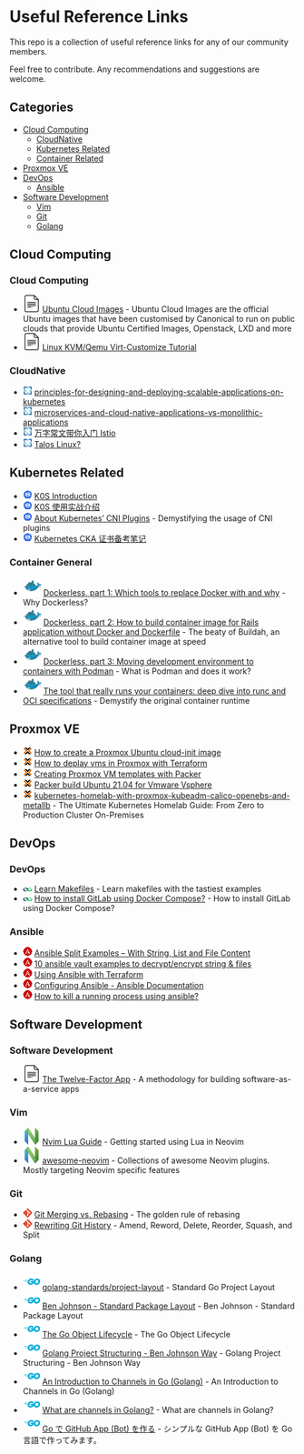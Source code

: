 # Useful Reference Links

This repo is a collection of useful reference links for any of our community members.

Feel free to contribute. Any recommendations and suggestions are welcome.

## Categories

- [Cloud Computing](#cloud-computing)
  - [CloudNative](#cloudnative)
  - [Kubernetes Related](#kubernetes-related)
  - [Container Related](#container-related)
- [Proxmox VE](#proxmox-ve)
- [DevOps](#devops)
  - [Ansible](#ansible)
- [Software Development](#software-development)
  - [Vim](#vim)
  - [Git](#git)
  - [Golang](#golang)

## Cloud Computing

### Cloud Computing

- [![Docs][docs icon]](https://cloud-images.ubuntu.com/) [Ubuntu Cloud Images](https://cloud-images.ubuntu.com/) - Ubuntu Cloud Images are the official Ubuntu images that have been customised by Canonical to run on public clouds that provide Ubuntu Certified Images, Openstack, LXD and more
- [![Docs][docs icon]](https://www.poftut.com/linux-kvm-qemu-virt-customize-tutorial/) [Linux KVM/Qemu Virt-Customize Tutorial](https://www.poftut.com/linux-kvm-qemu-virt-customize-tutorial/)

### CloudNative

- [![Docs][cloudnative icon]](https://www.cncf.io/blog/2022/02/17/principles-for-designing-and-deploying-scalable-applications-on-ubernetes/) [principles-for-designing-and-deploying-scalable-applications-on-kubernetes](https://www.cncf.io/blog/2022/02/17/principles-for-designing-and-deploying-scalable-applications-on-kubernetes/)
- [![Docs][cloudnative icon]](https://www.cncf.io/blog/2021/11/30/microservices-and-cloud-native-applications-vs-monolithic-applications/) [microservices-and-cloud-native-applications-vs-monolithic-applications](https://www.cncf.io/blog/2021/11/30/microservices-and-cloud-native-applications-vs-monolithic-applications/)
- [![Docs][cloudnative icon]](https://mp.weixin.qq.com/s/c9GZ01C6Lptb8nMw83AXMw) [万字常文带你入门 Istio](https://mp.weixin.qq.com/s/c9GZ01C6Lptb8nMw83AXMw)
- [![Docs][cloudnative icon]](https://www.talos.dev/) [Talos Linux?](https://www.talos.dev/)

## Kubernetes Related

- [![Docs][kubernetes icon]](https://www.sobyte.net/post/2021-08/k0s-introduction/) [K0S Introduction](https://www.sobyte.net/post/2021-08/k0s-introduction/)
- [![Docs][kubernetes icon]](https://zhuanlan.zhihu.com/p/424041455) [K0S 使用实战介绍](https://zhuanlan.zhihu.com/p/424041455)
- [![Docs][kubernetes icon]](https://betterprogramming.pub/about-kubernetes-cni-plugins-f0bcd60b5629) [About Kubernetes’ CNI Plugins](https://betterprogramming.pub/about-kubernetes-cni-plugins-f0bcd60b5629) - Demystifying the usage of CNI plugins
- [![Docs][kubernetes icon]](https://atbug.com/notes-for-cka-preparation/) [Kubernetes CKA 证书备考笔记](https://atbug.com/notes-for-cka-preparation/)

### Container General

- [![Docs][container icon]](https://mkdev.me/en/posts/dockerless-part-1-which-tools-to-replace-docker-with-and-why) [Dockerless, part 1: Which tools to replace Docker with and why](https://mkdev.me/en/posts/dockerless-part-1-which-tools-to-replace-docker-with-and-why) - Why Dockerless?
- [![Docs][container icon]](https://mkdev.me/en/posts/dockerless-part-2-how-to-build-container-image-for-rails-application-without-docker-and-dockerfile) [Dockerless, part 2: How to build container image for Rails application without Docker and Dockerfile](https://mkdev.me/en/posts/dockerless-part-2-how-to-build-container-image-for-rails-application-without-docker-and-dockerfile) - The beaty of Buildah, an alternative tool to build container image at speed
- [![Docs][container icon]](https://mkdev.me/en/posts/dockerless-part-3-moving-development-environment-to-containers-with-podman) [Dockerless, part 3: Moving development environment to containers with Podman](https://mkdev.me/en/posts/dockerless-part-3-moving-development-environment-to-containers-with-podman) - What is Podman and does it work?
- [![Docs][container icon]](https://mkdev.me/en/posts/the-tool-that-really-runs-your-containers-deep-dive-into-runc-and-oci-specifications) [The tool that really runs your containers: deep dive into runc and OCI specifications](https://mkdev.me/en/posts/the-tool-that-really-runs-your-containers-deep-dive-into-runc-and-oci-specifications) - Demystify the original container runtime

## Proxmox VE

- [![Docs][proxmox icon]](https://austinsnerdythings.com/2021/08/30/how-to-create-a-proxmox-ubuntu-cloud-init-image/) [How to create a Proxmox Ubuntu cloud-init image](https://austinsnerdythings.com/2021/08/30/how-to-create-a-proxmox-ubuntu-cloud-init-image/)
- [![Docs][proxmox icon]](https://austinsnerdythings.com/2021/09/01/how-to-deploy-vms-in-proxmox-with-terraform/) [How to deplay vms in Proxmox with Terraform](https://austinsnerdythings.com/2021/09/01/how-to-deploy-vms-in-proxmox-with-terraform/)
- [![Docs][proxmox icon]](https://dev.to/aaronktberry/creating-proxmox-templates-with-packer-1b35) [Creating Proxmox VM templates with Packer](https://dev.to/aaronktberry/creating-proxmox-templates-with-packer-1b35)
- [![Docs][proxmox icon]](https://www.virtualizationhowto.com/2021/05/packer-build-ubuntu-21-04-for-vmware-vsphere/) [Packer build Ubuntu 21.04 for Vmware Vsphere](https://www.virtualizationhowto.com/2021/05/packer-build-ubuntu-21-04-for-vmware-vsphere/)
- [![Docs][proxmox icon]](https://datastrophic.io/kubernetes-homelab-with-proxmox-kubeadm-calico-openebs-and-metallb/) [kubernetes-homelab-with-proxmox-kubeadm-calico-openebs-and-metallb](https://datastrophic.io/kubernetes-homelab-with-proxmox-kubeadm-calico-openebs-and-metallb/) - The Ultimate Kubernetes Homelab Guide: From Zero to Production Cluster On-Premises

## DevOps

### DevOps

- [![Docs][devops icon]](https://makefiletutorial.com/#top) [Learn Makefiles](https://makefiletutorial.com/#top) - Learn makefiles with the tastiest examples
- [![Docs][devops icon]](https://makefiletutorial.com/#top) [How to install GitLab using Docker Compose?](https://www.czerniga.it/2021/11/14/how-to-install-gitlab-using-docker-compose/) - How to install GitLab using Docker Compose?

### Ansible

- [![Docs][ansible icon]](http://middlewareinventory.com/blog/ansible-split-examples/) [Ansible Split Examples – With String, List and File Content](http://middlewareinventory.com/blog/ansible-split-examples/)
- [![Docs][ansible icon]](https://www.golinuxcloud.com/ansible-vault-example-encrypt-string-playbook/) [10 ansible vault examples to decrypt/encrypt string & files](https://www.golinuxcloud.com/ansible-vault-example-encrypt-string-playbook/)
- [![Docs][ansible icon]](https://tutorials.releaseworksacademy.com/learn/using-ansible-with-terraform) [Using Ansible with Terraform](https://tutorials.releaseworksacademy.com/learn/using-ansible-with-terraform)
- [![Docs][ansible icon]](https://docs.ansible.com/ansible/2.4/intro_configuration.html) [Configuring Ansible - Ansible Documentation](https://docs.ansible.com/ansible/2.4/intro_configuration.html)
- [![Docs][ansible icon]](https://newbedev.com/how-to-kill-a-running-process-using-ansible) [How to kill a running process using ansible?](https://newbedev.com/how-to-kill-a-running-process-using-ansible)

## Software Development

### Software Development

- [![Docs][docs icon]](https://12factor.net/) [The Twelve-Factor App](https://12factor.net/) - A methodology for building software-as-a-service apps

### Vim

- [![Docs][vim icon]](https://github.com/nanotee/nvim-lua-guide) [Nvim Lua Guide](https://github.com/nanotee/nvim-lua-guide) - Getting started using Lua in Neovim
- [![Docs][vim icon]](https://github.com/rockerBOO/awesome-neovim) [awesome-neovim](https://github.com/rockerBOO/awesome-neovim) - Collections of awesome Neovim plugins. Mostly targeting Neovim specific features

### Git

- [![Docs][git icon]](https://www.atlassian.com/git/tutorials/merging-vs-rebasing#the-golden-rule-of-rebasing) [Git Merging vs. Rebasing](https://www.atlassian.com/git/tutorials/merging-vs-rebasing#the-golden-rule-of-rebasing) - The golden rule of rebasing
- [![Docs][git icon]](https://www.themoderncoder.com/rewriting-git-history/) [Rewriting Git History](https://www.themoderncoder.com/rewriting-git-history/) - Amend, Reword, Delete, Reorder, Squash, and Split

### Golang

- [![Golang][golang icon]](https://github.com/golang-standards/project-layout) [golang-standards/project-layout](https://github.com/golang-standards/project-layout) - Standard Go Project Layout
- [![Golang][golang icon]](https://www.gobeyond.dev/standard-package-layout/) [Ben Johnson - Standard Package Layout](https://www.gobeyond.dev/standard-package-layout/) - Ben Johnson - Standard Package Layout
- [![Golang][golang icon]](https://www.gobeyond.dev/the-go-object-lifecycle/) [The Go Object Lifecycle](https://www.gobeyond.dev/the-go-object-lifecycle/) - The Go Object Lifecycle
- [![Golang][golang icon]](https://medium.com/sellerapp/golang-project-structuring-ben-johnson-way-2a11035f94bc) [Golang Project Structuring - Ben Johnson Way](https://medium.com/sellerapp/golang-project-structuring-ben-johnson-way-2a11035f94bc) - Golang Project Structuring - Ben Johnson Way
- [![Docs][golang icon]](https://www.sohamkamani.com/golang/channels/) [An Introduction to Channels in Go (Golang)](https://www.sohamkamani.com/golang/channels/) - An Introduction to Channels in Go (Golang)
- [![Docs][golang icon]](https://www.educative.io/edpresso/what-are-channels-in-golang) [What are channels in Golang?](https://www.educative.io/edpresso/what-are-channels-in-golang) - What are channels in Golang?
- [![Docs][golang icon]](https://qiita.com/frozenbonito/items/cf21d0be8f06ddcaf54a) [Go で GitHub App (Bot) を作る](https://qiita.com/frozenbonito/items/cf21d0be8f06ddcaf54a) - シンプルな GitHub App (Bot) を Go 言語で作ってみます。

[docs icon]: ./assets/docs.svg
[golang icon]: ./assets/golang.svg
[git icon]: ./assets/git.png
[vim icon]: ./assets/vim.svg
[cloudnative icon]: ./assets/cloudnative.png
[container icon]: ./assets/container.svg
[kubernetes icon]: ./assets/kubernetes.png
[devops icon]: ./assets/devops.png
[ansible icon]: ./assets/ansible.png
[proxmox icon]: ./assets/proxmox.png
